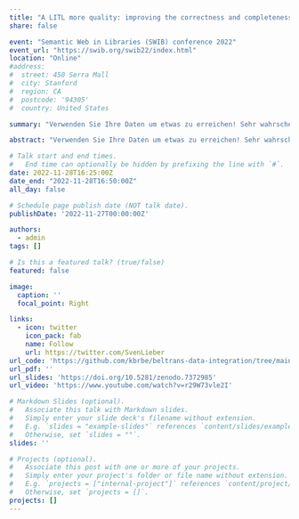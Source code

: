 ```yaml
---
title: "A LITL more quality: improving the correctness and completeness of library catalogs with a Librarian-In-The-Loop Linked Data workflow"
share: false

event: "Semantic Web in Libraries (SWIB) conference 2022"
event_url: "https://swib.org/swib22/index.html"
location: "Online"
#address:
#  street: 450 Serra Mall
#  city: Stanford
#  region: CA
#  postcode: '94305'
#  country: United States

summary: "Verwenden Sie Ihre Daten um etwas zu erreichen! Sehr wahrscheinlich stoßen Sie dann auf Datenqualitätsprobleme... Wir präsentieren Datenqualitätsverfahren an der Königlichen Bibliothek Belgiens, wie das BELTRANS Forschungsprojekt mehr Probleme ans Licht gebracht hat, und unseren entwickelten Librarian-In-The-Loop Workflow um Datenqualität halbautomatisch zu verbessern"

abstract: "Verwenden Sie Ihre Daten um etwas zu erreichen! Sehr wahrscheinlich stoßen Sie dann auf Datenqualitätsprobleme... Wir präsentieren Datenqualitätsverfahren an der Königlichen Bibliothek Belgiens, wie das BELTRANS Forschungsprojekt mehr Probleme ans Licht gebracht hat, und unseren entwickelten Librarian-In-The-Loop Workflow um Datenqualität halbautomatisch zu verbessern"

# Talk start and end times.
#   End time can optionally be hidden by prefixing the line with `#`.
date: 2022-11-28T16:25:00Z
date_end: "2022-11-28T16:50:00Z"
all_day: false

# Schedule page publish date (NOT talk date).
publishDate: '2022-11-27T00:00:00Z'

authors:
  - admin
tags: []

# Is this a featured talk? (true/false)
featured: false

image:
  caption: ''
  focal_point: Right

links:
  - icon: twitter
    icon_pack: fab
    name: Follow
    url: https://twitter.com/SvenLieber
url_code: 'https://github.com/kbrbe/beltrans-data-integration/tree/main/data-quality'
url_pdf: ''
url_slides: 'https://doi.org/10.5281/zenodo.7372985'
url_video: 'https://www.youtube.com/watch?v=r29W73vle2I'

# Markdown Slides (optional).
#   Associate this talk with Markdown slides.
#   Simply enter your slide deck's filename without extension.
#   E.g. `slides = "example-slides"` references `content/slides/example-slides.md`.
#   Otherwise, set `slides = ""`.
slides: ''

# Projects (optional).
#   Associate this post with one or more of your projects.
#   Simply enter your project's folder or file name without extension.
#   E.g. `projects = ["internal-project"]` references `content/project/deep-learning/index.md`.
#   Otherwise, set `projects = []`.
projects: []
---
```


